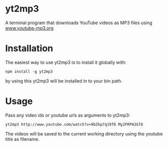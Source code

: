 # yt2mp3

A terminal program that downloads YouTube videos as MP3 files using www.youtube-mp3.org

# Installation

The easiest way to use yt2mp3 is to install it globally with:

    npm install -g yt2mp3

by using this yt2mp3 will be installed in to your bin path.

# Usage

Pass any video ids or youtube urls as arguments to yt2mp3:

    yt2mp3 http://www.youtube.com/watch?v=9bZkp7q19f0 My2FRPA3Gf8

The videos will be saved to the current working directory using the youtube title as filename.
